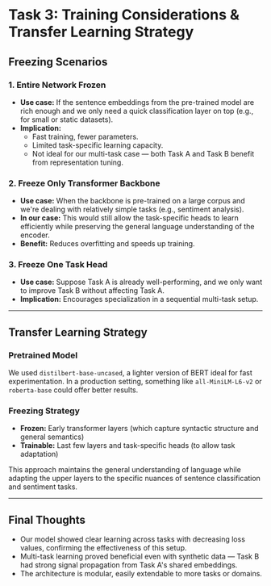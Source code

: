 # Task 3: Training Considerations & Transfer Learning Strategy

## Freezing Scenarios

### 1. Entire Network Frozen
- **Use case:** If the sentence embeddings from the pre-trained model are rich enough and we only need a quick classification layer on top (e.g., for small or static datasets).
- **Implication:** 
  - Fast training, fewer parameters.
  - Limited task-specific learning capacity.
  - Not ideal for our multi-task case — both Task A and Task B benefit from representation tuning.

### 2. Freeze Only Transformer Backbone
- **Use case:** When the backbone is pre-trained on a large corpus and we're dealing with relatively simple tasks (e.g., sentiment analysis).
- **In our case:** This would still allow the task-specific heads to learn efficiently while preserving the general language understanding of the encoder.
- **Benefit:** Reduces overfitting and speeds up training.

### 3. Freeze One Task Head
- **Use case:** Suppose Task A is already well-performing, and we only want to improve Task B without affecting Task A.
- **Implication:** Encourages specialization in a sequential multi-task setup.

---

## Transfer Learning Strategy

### Pretrained Model
We used `distilbert-base-uncased`, a lighter version of BERT ideal for fast experimentation. In a production setting, something like `all-MiniLM-L6-v2` or `roberta-base` could offer better results.

### Freezing Strategy
- **Frozen:** Early transformer layers (which capture syntactic structure and general semantics)
- **Trainable:** Last few layers and task-specific heads (to allow task adaptation)

This approach maintains the general understanding of language while adapting the upper layers to the specific nuances of sentence classification and sentiment tasks.

---

## Final Thoughts

- Our model showed clear learning across tasks with decreasing loss values, confirming the effectiveness of this setup.
- Multi-task learning proved beneficial even with synthetic data — Task B had strong signal propagation from Task A's shared embeddings.
- The architecture is modular, easily extendable to more tasks or domains.
